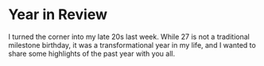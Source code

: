 # Year in Review

I turned the corner into my late 20s last week. While 27 is not a traditional milestone birthday, it was a transformational year in my life, and I wanted to share some highlights of the past year with you all.
